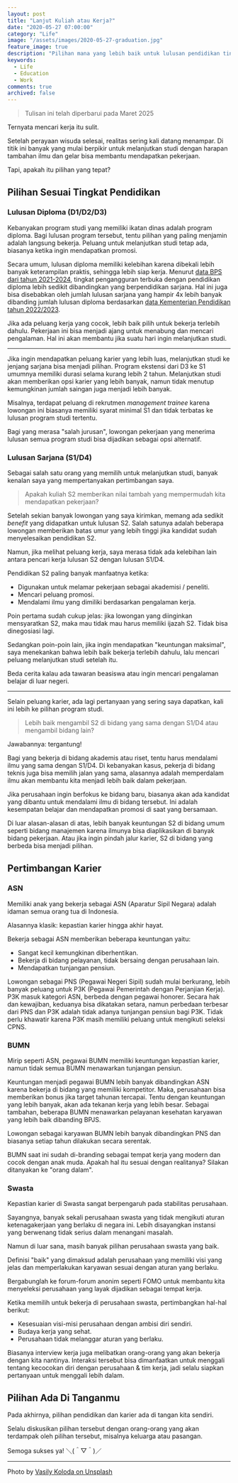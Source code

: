 ```yaml
---
layout: post
title: "Lanjut Kuliah atau Kerja?"
date: "2020-05-27 07:00:00"
category: "Life"
image: "/assets/images/2020-05-27-graduation.jpg"
feature_image: true
description: "Pilihan mana yang lebih baik untuk lulusan pendidikan tinggi, melanjutkan studi atau langsung bekerja?"
keywords:
  - Life
  - Education
  - Work
comments: true
archived: false
---
```

> Tulisan ini telah diperbarui pada Maret 2025

Ternyata mencari kerja itu sulit.

Setelah perayaan wisuda selesai, realitas sering kali datang menampar. Di titik ini banyak yang mulai berpikir untuk melanjutkan studi dengan harapan tambahan ilmu dan gelar bisa membantu mendapatkan pekerjaan.

Tapi, apakah itu pilihan yang tepat?

## Pilihan Sesuai Tingkat Pendidikan
### Lulusan Diploma (D1/D2/D3)

Kebanyakan program studi yang memiliki ikatan dinas adalah program diploma. Bagi lulusan program tersebut, tentu pilihan yang paling menjamin adalah langsung bekerja. Peluang untuk melanjutkan studi tetap ada, biasanya ketika ingin mendapatkan promosi.

Secara umum, lulusan diploma memiliki kelebihan karena dibekali lebih banyak keterampilan praktis, sehingga lebih siap kerja. Menurut [data BPS dari tahun 2021-2024](https://www.bps.go.id/id/statistics-table/2/MTE3OSMy/tingkat-pengangguran-terbuka-berdasarkan-tingkat-pendidikan.html), tingkat pengangguran terbuka dengan pendidikan diploma lebih sedikit dibandingkan yang berpendidikan sarjana. Hal ini juga bisa disebabkan oleh jumlah lulusan sarjana yang hampir 4x lebih banyak dibanding jumlah lulusan diploma berdasarkan [data Kementerian Pendidikan tahun 2022/2023](https://data.dikdasmen.go.id/publikasi/p/diktiristek-buku-statistik/ikhtisar-data-pendidikan-tinggi-tahun-2022-2023).

Jika ada peluang kerja yang cocok, lebih baik pilih untuk bekerja terlebih dahulu. Pekerjaan ini bisa menjadi ajang untuk menabung dan mencari pengalaman. Hal ini akan membantu jika suatu hari ingin melanjutkan studi.

---

Jika ingin mendapatkan peluang karier yang lebih luas, melanjutkan studi ke jenjang sarjana bisa menjadi pilihan. Program ekstensi dari D3 ke S1 umumnya memiliki durasi selama kurang lebih 2 tahun. Melanjutkan studi akan memberikan opsi karier yang lebih banyak, namun tidak menutup kemungkinan jumlah saingan juga menjadi lebih banyak.

Misalnya, terdapat peluang di rekrutmen *management trainee* karena lowongan ini biasanya memiliki syarat minimal S1 dan tidak terbatas ke lulusan program studi tertentu.

Bagi yang merasa "salah jurusan", lowongan pekerjaan yang menerima lulusan semua program studi bisa dijadikan sebagai opsi alternatif.

### Lulusan Sarjana (S1/D4)

Sebagai salah satu orang yang memilih untuk melanjutkan studi, banyak kenalan saya yang mempertanyakan pertimbangan saya.

> Apakah kuliah S2 memberikan nilai tambah yang mempermudah kita mendapatkan pekerjaan?

Setelah sekian banyak lowongan yang saya kirimkan, memang ada sedikit *benefit* yang didapatkan untuk lulusan S2. Salah satunya adalah beberapa lowongan memberikan batas umur yang lebih tinggi jika kandidat sudah menyelesaikan pendidikan S2.

Namun, jika melihat peluang kerja, saya merasa tidak ada kelebihan lain antara pencari kerja lulusan S2 dengan lulusan S1/D4.

Pendidikan S2 paling banyak manfaatnya ketika:
- Digunakan untuk melamar pekerjaan sebagai akademisi / peneliti.
- Mencari peluang promosi.
- Mendalami ilmu yang dimiliki berdasarkan pengalaman kerja.

Poin pertama sudah cukup jelas: jika lowongan yang diinginkan mensyaratkan S2, maka mau tidak mau harus memiliki ijazah S2. Tidak bisa dinegosiasi lagi.

Sedangkan poin-poin lain, jika ingin mendapatkan "keuntungan maksimal", saya menekankan bahwa lebih baik bekerja terlebih dahulu, lalu mencari peluang melanjutkan studi setelah itu.

Beda cerita kalau ada tawaran beasiswa atau ingin mencari pengalaman belajar di luar negeri.

---

Selain peluang karier, ada lagi pertanyaan yang sering saya dapatkan, kali ini lebih ke pilihan program studi.

> Lebih baik mengambil S2 di bidang yang sama dengan S1/D4 atau mengambil bidang lain?

Jawabannya: tergantung!

Bagi yang bekerja di bidang akademis atau riset, tentu harus mendalami ilmu yang sama dengan S1/D4. Di kebanyakan kasus, pekerja di bidang teknis juga bisa memilih jalan yang sama, alasannya adalah memperdalam ilmu akan membantu kita menjadi lebih baik dalam pekerjaan.

Jika perusahaan ingin berfokus ke bidang baru, biasanya akan ada kandidat yang dibantu untuk mendalami ilmu di bidang tersebut. Ini adalah kesempatan belajar dan mendapatkan promosi di saat yang bersamaan.

Di luar alasan-alasan di atas, lebih banyak keuntungan S2 di bidang umum seperti bidang manajemen karena ilmunya bisa diaplikasikan di banyak bidang pekerjaan. Atau jika ingin pindah jalur karier, S2 di bidang yang berbeda bisa menjadi pilihan.

## Pertimbangan Karier
### ASN

Memiliki anak yang bekerja sebagai ASN (Aparatur Sipil Negara) adalah idaman semua orang tua di Indonesia.

Alasannya klasik: kepastian karier hingga akhir hayat.

Bekerja sebagai ASN memberikan beberapa keuntungan yaitu:
- Sangat kecil kemungkinan diberhentikan.
- Bekerja di bidang pelayanan, tidak bersaing dengan perusahaan lain.
- Mendapatkan tunjangan pensiun.

Lowongan sebagai PNS (Pegawai Negeri Sipil) sudah mulai berkurang, lebih banyak peluang untuk P3K (Pegawai Pemerintah dengan Perjanjian Kerja). P3K masuk kategori ASN, berbeda dengan pegawai honorer. Secara hak dan kewajiban, keduanya bisa dikatakan setara, namun perbedaan terbesar dari PNS dan P3K adalah tidak adanya tunjangan pensiun bagi P3K. Tidak perlu khawatir karena P3K masih memiliki peluang untuk mengikuti seleksi CPNS.

### BUMN

Mirip seperti ASN, pegawai BUMN memiliki keuntungan kepastian karier, namun tidak semua BUMN menawarkan tunjangan pensiun.

Keuntungan menjadi pegawai BUMN lebih banyak dibandingkan ASN karena bekerja di bidang yang memiliki kompetitor. Maka, perusahaan bisa memberikan bonus jika target tahunan tercapai. Tentu dengan keuntungan yang lebih banyak, akan ada tekanan kerja yang lebih besar. Sebagai tambahan, beberapa BUMN menawarkan pelayanan kesehatan karyawan yang lebih baik dibanding BPJS.

Lowongan sebagai karyawan BUMN lebih banyak dibandingkan PNS dan biasanya setiap tahun dilakukan secara serentak.

BUMN saat ini sudah di-branding sebagai tempat kerja yang modern dan cocok dengan anak muda. Apakah hal itu sesuai dengan realitanya? Silakan ditanyakan ke "orang dalam".

### Swasta

Kepastian karier di Swasta sangat berpengaruh pada stabilitas perusahaan.

Sayangnya, banyak sekali perusahaan swasta yang tidak mengikuti aturan ketenagakerjaan yang berlaku di negara ini. Lebih disayangkan instansi yang berwenang tidak serius dalam menangani masalah.

Namun di luar sana, masih banyak pilihan perusahaan swasta yang baik.

Definisi "baik" yang dimaksud adalah perusahaan yang memiliki visi yang jelas dan memperlakukan karyawan sesuai dengan aturan yang berlaku.

Bergabunglah ke forum-forum anonim seperti FOMO untuk membantu kita menyeleksi perusahaan yang layak dijadikan sebagai tempat kerja. 

Ketika memilih untuk bekerja di perusahaan swasta, pertimbangkan hal-hal berikut:
- Kesesuaian visi-misi perusahaan dengan ambisi diri sendiri.
- Budaya kerja yang sehat.
- Perusahaan tidak melanggar aturan yang berlaku.

Biasanya interview kerja juga melibatkan orang-orang yang akan bekerja dengan kita nantinya. Interaksi tersebut bisa dimanfaatkan untuk menggali tentang kecocokan diri dengan perusahaan & tim kerja, jadi selalu siapkan pertanyaan untuk menggali lebih dalam.

## Pilihan Ada Di Tanganmu

Pada akhirnya, pilihan pendidikan dan karier ada di tangan kita sendiri.

Selalu diskusikan pilihan tersebut dengan orang-orang yang akan terdampak oleh pilihan tersebut, misalnya keluarga atau pasangan.

Semoga sukses ya! ＼(＾▽＾)／ 

---

<span>Photo by <a href="https://unsplash.com/@napr0tiv?utm_source=unsplash&amp;utm_medium=referral&amp;utm_content=creditCopyText">Vasily Koloda on Unsplash</a></span>
